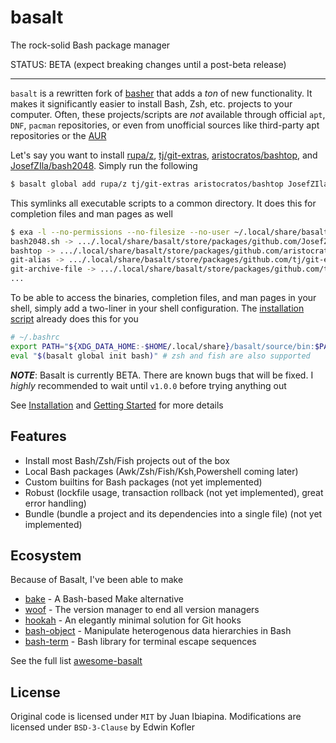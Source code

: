 # basalt

The rock-solid Bash package manager

STATUS: BETA (expect breaking changes until a post-beta release)

---

`basalt` is a rewritten fork of [basher](https://github.com/basherpm/basher) that adds a _ton_ of new functionality. It makes it significantly easier to install Bash, Zsh, etc. projects to your computer. Often, these projects/scripts are _not_ available through official `apt`, `DNF`, `pacman` repositories, or even from unofficial sources like third-party apt repositories or the [AUR](https://aur.archlinux.org)

Let's say you want to install [rupa/z](https://github.com/rupa/z), [tj/git-extras](https://github.com/tj/git-extras), [aristocratos/bashtop](https://github.com/aristocratos/bashtop), and [JosefZIla/bash2048](https://github.com/JosefZIla/bash2048). Simply run the following

```sh
$ basalt global add rupa/z tj/git-extras aristocratos/bashtop JosefZIla/bash2048
```

This symlinks all executable scripts to a common directory. It does this for completion files and man pages as well

```sh
$ exa -l --no-permissions --no-filesize --no-user ~/.local/share/basalt/global/bin/
bash2048.sh -> .../.local/share/basalt/store/packages/github.com/JosefZIla/bash2048@.../bash2048.sh
bashtop -> .../.local/share/basalt/store/packages/github.com/aristocratos/bashtop@.../bashtop
git-alias -> .../.local/share/basalt/store/packages/github.com/tj/git-extras@.../bin/git-alias
git-archive-file -> .../.local/share/basalt/store/packages/github.com/tj/git-extras@.../bin/git-archive-file
...
```

To be able to access the binaries, completion files, and man pages in your shell, simply add a two-liner in your shell configuration. The [installation script](./scripts/install.sh) already does this for you

```sh
# ~/.bashrc
export PATH="${XDG_DATA_HOME:-$HOME/.local/share}/basalt/source/bin:$PATH"
eval "$(basalt global init bash)" # zsh and fish are also supported
```

**_NOTE_**: Basalt is currently BETA. There are known bugs that will be fixed. I _highly_ recommended to wait until `v1.0.0` before trying anything out

See [Installation](./docs/tutorials/installation.md) and [Getting Started](./docs/tutorials/getting-started.md) for more details

## Features

- Install most Bash/Zsh/Fish projects out of the box
- Local Bash packages (Awk/Zsh/Fish/Ksh,Powershell coming later)
- Custom builtins for Bash packages (not yet implemented)
- Robust (lockfile usage, transaction rollback (not yet implemented), great error handling)
- Bundle (bundle a project and its dependencies into a single file) (not yet implemented)

## Ecosystem

Because of Basalt, I've been able to make

- [bake](https://github.com/hyperupcall/bake) - A Bash-based Make alternative
- [woof](https://github.com/hyperupcall/woof) - The version manager to end all version managers
- [hookah](https://github.com/hyperupcall/hookah) - An elegantly minimal solution for Git hooks
- [bash-object](https://github.com/hyperupcall/bash-object) - Manipulate heterogenous data hierarchies in Bash
- [bash-term](https://github.com/hyperupcall/bash-term) - Bash library for terminal escape sequences

See the full list [awesome-basalt](https://github.com/hyperupcall/awesome-basalt)

## License

Original code is licensed under `MIT` by Juan Ibiapina. Modifications are licensed under `BSD-3-Clause` by Edwin Kofler
